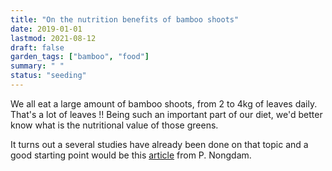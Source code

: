 ```yaml
---
title: "On the nutrition benefits of bamboo shoots"
date: 2019-01-01
lastmod: 2021-08-12
draft: false
garden_tags: ["bamboo", "food"]
summary: " "
status: "seeding"
---
```


We all eat a large amount of bamboo shoots, from 2 to 4kg of leaves daily. That's a lot of leaves !! 
Being such an important part of our diet, we'd better know what is the nutritional value of those greens.

It turns out a several studies have already been done on that topic and a good starting point would be this [article](https://www.hindawi.com/journals/isrn/2014/679073/) from P. Nongdam.